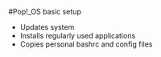 #Pop!_OS basic setup
* Updates system
* Installs regularly used applications
* Copies personal bashrc and config files